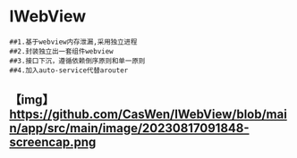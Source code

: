 # IWebView
    ##1.基于webview内存泄漏,采用独立进程
    ##2.封装独立出一套组件webview
    ##3.接口下沉，遵循依赖倒序原则和单一原则
    ##4.加入auto-service代替arouter

    
## 【img】https://github.com/CasWen/IWebView/blob/main/app/src/main/image/20230817091848-screencap.png
